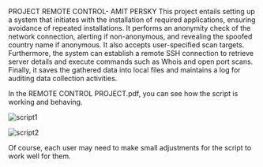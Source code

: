PROJECT REMOTE CONTROL- AMIT PERSKY
This project entails setting up a system that initiates with the installation of required applications, ensuring avoidance of repeated installations. It performs an anonymity check of the network connection, alerting if non-anonymous, and revealing the spoofed country name if anonymous. It also accepts user-specified scan targets. Furthermore, the system can establish a remote SSH connection to retrieve server details and execute commands such as Whois and open port scans. Finally, it saves the gathered data into local files and maintains a log for auditing data collection activities.

In the REMOTE CONTROL PROJECT.pdf, you can see how the script is working and behaving.

![script1](https://github.com/we-will-rock-you-933/Remote-Control-Project/assets/159085398/8f887eae-f142-4edc-ac73-a4af13c21d8e)

![script2](https://github.com/we-will-rock-you-933/Remote-Control-Project/assets/159085398/e4d31758-50e2-4fdb-acf8-8518f5d49f99)


Of course, each user may need to make small adjustments for the script to work well for them.
